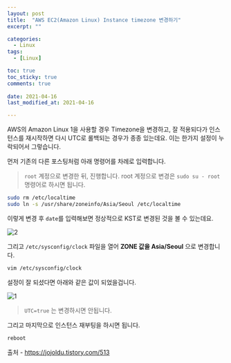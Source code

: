 ```yaml
---
layout: post
title:  "AWS EC2(Amazon Linux) Instance timezone 변경하기"
excerpt: ""

categories:
  - Linux
tags:
  - [Linux]

toc: true
toc_sticky: true
comments: true
 
date: 2021-04-16
last_modified_at: 2021-04-16

---
```


AWS의 Amazon Linux 1을 사용할 경우 Timezone을 변경하고, 잘 적용되다가 인스턴스를 재시작하면 다시 UTC로 롤백되는 경우가 종종 있는데요.
이는 한가지 설정이 누락되어서 그렇습니다.

먼저 기존의 다른 포스팅처럼 아래 명령어를 차례로 입력합니다.

> `root` 계정으로 변경한 뒤, 진행합니다.
> root 계정으로 변경은 `sudo su - root` 명령어로 하시면 됩니다.

```bash
sudo rm /etc/localtime
sudo ln -s /usr/share/zoneinfo/Asia/Seoul /etc/localtime
```

이렇게 변경 후 `date`를 입력해보면 정상적으로 KST로 변경된 것을 볼 수 있는데요.

![2](https://t1.daumcdn.net/cfile/tistory/999C603A5F1D73EA13)

그리고 `/etc/sysconfig/clock` 파일을 열어 **ZONE 값을 Asia/Seoul** 으로 변경합니다.

```bash
vim /etc/sysconfig/clock
```

설정이 잘 되셨다면 아래와 같은 값이 되었을겁니다.

![1](https://t1.daumcdn.net/cfile/tistory/995AE84F5F1D73EA07)

> `UTC=true` 는 변경하시면 안됩니다.

그리고 마지막으로 인스턴스 재부팅을 하시면 됩니다.

```bash
reboot
```



출처 - <https://jojoldu.tistory.com/513>